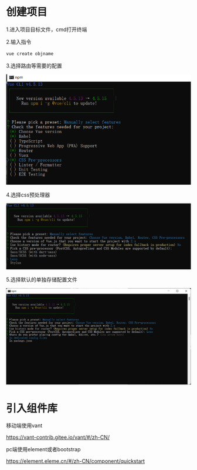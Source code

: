 # 创建项目

1.进入项目目标文件，cmd打开终端

2.输入指令

```bash
vue create objname
```

3.选择路由等需要的配置

![image-20220211165507613](vue项目指南.assets/image-20220211165507613.png)

4.选择css预处理器

![image-20220211165714625](vue项目指南.assets/image-20220211165714625.png)

5.选择默认的单独存储配置文件

![image-20220211165852412](vue项目指南.assets/image-20220211165852412.png)

# 引入组件库

移动端使用vant

https://vant-contrib.gitee.io/vant/#/zh-CN/

pc端使用element或者bootstrap

https://element.eleme.cn/#/zh-CN/component/quickstart